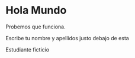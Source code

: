 # Hola Mundo

Probemos que funciona.

Escribe tu nombre y apellidos justo debajo de esta 

Estudiante ficticio
